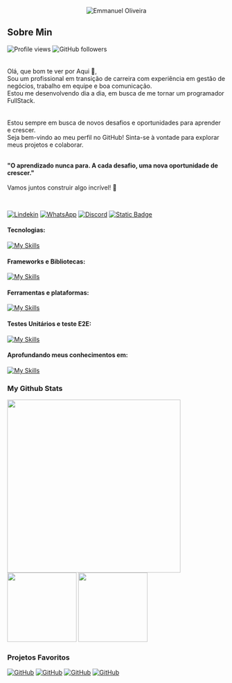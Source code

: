
  
<div align="center">
  
![Emmanuel Oliveira](https://github.com/user-attachments/assets/8d21b53c-04b1-46a7-a40c-a3cbe013de50)

</div>

## Sobre Min 


  <div align="left">
<img src="https://komarev.com/ghpvc/?username=emmanuelmarcosdeoliveira&color=yellow" alt="Profile views" />
<img alt="GitHub followers" src="https://img.shields.io/github/followers/emmanuelmarcosdeoliveira">
  </div>
<br>
<br>




<div>
Olá,  que bom te ver por Aqui 🖖,<br>
Sou um profissional em transição de carreira com experiência em gestão de negócios, trabalho em equipe e boa comunicação.</br>
Estou me desenvolvendo dia a dia, em busca de me tornar um programador FullStack.</br>	
<br>
<br>  
Estou sempre em busca de novos desafios e oportunidades para aprender e crescer. <br> 
Seja bem-vindo ao meu perfil no GitHub! Sinta-se à vontade para explorar meus projetos e colaborar.<br>
<br>

<strong>"O aprendizado nunca para. A cada desafio, uma nova oportunidade de crescer."</strong> 
<br>
<br>
Vamos juntos construir algo incrível! 🚀  
</div>                 

<br>

[![Lindekin](https://img.shields.io/badge/--path?style=social&logo=Linkedin&logoColor=%230664C1&logoSize=auto&label=Linkedin&labelColor=%23fff&cacheSeconds=https%3A%2F%2Fwww.linkedin.com%2Fin%2Femmanuel-marcos-oliveira%2F)](https://www.linkedin.com/in/emmanuel-marcos-oliveira/)
[![WhatsApp](https://img.shields.io/badge/--path?style=social&logo=WhatsApp&logoColor=%231F3833&logoSize=auto&label=WhatsApp&color=%23fff&cacheSeconds=https%3A%2F%2Fwa.me%2F5511968336094
)](https://wa.me/5511968336094)
[![Discord](https://img.shields.io/badge/--path?style=social&logo=discord&logoSize=auto&label=Discord&color=%23fff&cacheSeconds=https%3A%2F%2Fdiscord.com%2Finvite%2FjabEup5kEr
)](https://discord.com/invite/jabEup5kEr)
<a href="mailto:emmanuelmarcosdeoliveira@gmail.com"><img alt="Static Badge" src="https://img.shields.io/badge/--path?style=social&logo=Gmail&logoSize=auto&label=Gmail&cacheSeconds=--query&link=mailto%3Adev-oliveira%40outlook.com.br%22"> </a>

</div>   
   
#### Tecnologias:
   [![My Skills](https://skillicons.dev/icons?i=html,css,js,typescript,sass,less,gulp,regex)](https://skillicons.dev)
       
#### Frameworks e Bibliotecas:             
   [![My Skills](https://skillicons.dev/icons?i=next,react,vue,tailwind,styledcomponents,redux,bootstrap,astro,babel,supabase,webpack )](https://skillicons.dev)

#### Ferramentas e plataformas:
   [![My Skills](https://skillicons.dev/icons?i=vscode,vite,linux,bash,pnpm,yarn,npm,vercel,figma,git,github,md,aws)](https://skillicons.dev)

#### Testes Unitários e teste E2E:
[![My Skills](https://skillicons.dev/icons?i=jest,cypress)](https://skillicons.dev)

#### Aprofundando meus conhecimentos em:
   [![My Skills](https://skillicons.dev/icons?i=nodejs,nest,prisma,postgres,mongodb,mysql)](https://skillicons.dev)


### My Github Stats
    
<img width=400 src="https://github-readme-stats.vercel.app/api/top-langs/?username=emmanuelmarcosdeoliveira&langs_count=10&theme=react&show_icons=true&hide_border=true&layout=compact" />  

<div>
<img height='160' src="https://github-readme-stats.vercel.app/api?username=emmanuelmarcosdeoliveira&theme=react&show_icons=true&hide_border=true&count_private=true" />
<img height='160'  src="https://github-readme-streak-stats.herokuapp.com/?user=emmanuelmarcosdeoliveira&theme=react&hide_border=true" /> 
</div>


### Projetos Favoritos

<!--<table aling="center">
<tr>
<tr align="center">
<th  colspan="2">Meus Projetos Favoritos</th>
</tr>
<td>
<div>
<a href="https://github.com/emmanuelmarcosdeoliveira/bikcraft"><img   alt="GitHub" src="https://github-readme-stats.vercel.app/api/pin/?username=emmanuelmarcosdeoliveira&show_icons=true&theme=react&repo=bikcraft"/></a>
</div>
<div>
<a href="https://github.com/emmanuelmarcosdeoliveira/portfolio-github"><img   alt="GitHub" src="https://github-readme-stats.vercel.app/api/pin/?username=emmanuelmarcosdeoliveira&show_icons=true&theme=react&repo=portfolio-github"/></a>
</div>
</td>
<td>
<div>
<a href="https://github.com/emmanuelmarcosdeoliveira/animais-fantasticos"><img   alt="GitHub" src="https://github-readme-stats.vercel.app/api/pin/?username=emmanuelmarcosdeoliveira&show_icons=true&theme=react&repo=animais-fantasticos"/></a>
</div>
<div>
<a href="https://github.com/emmanuelmarcosdeoliveira/to-do_vue_ebac"><img   alt="GitHub" src="https://github-readme-stats.vercel.app/api/pin/?username=emmanuelmarcosdeoliveira&show_icons=true&theme=react&repo=to-do_vue_ebac"/></a>
</div>
</td>
</tr>
<table>
-->
<a href="https://github.com/emmanuelmarcosdeoliveira/dogs-ofs"><img   alt="GitHub" src="https://github-readme-stats.vercel.app/api/pin/?username=emmanuelmarcosdeoliveira&show_icons=true&theme=react&repo=dogs-ofs"/></a>
<a href="https://github.com/emmanuelmarcosdeoliveira/eplay-ofs"><img   alt="GitHub" src="https://github-readme-stats.vercel.app/api/pin/?username=emmanuelmarcosdeoliveira&show_icons=true&theme=react&repo=eplay-ofs"/></a>
<a href="https://github.com/emmanuelmarcosdeoliveira/bikcraft-ofs"><img   alt="GitHub" src="https://github-readme-stats.vercel.app/api/pin/?username=emmanuelmarcosdeoliveira&show_icons=true&theme=react&repo=bikcraft-ofs"/></a>
<a href="https://github.com/emmanuelmarcosdeoliveira/contact-list-ofs"><img   alt="GitHub" src="https://github-readme-stats.vercel.app/api/pin/?username=emmanuelmarcosdeoliveira&show_icons=true&theme=react&repo=contact-list-ofs"/></a>

